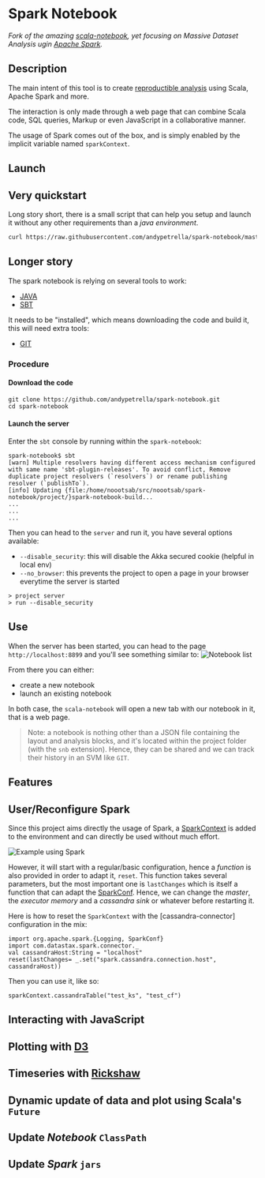 Spark Notebook
==============
*Fork of the amazing [scala-notebook](https://github.com/Bridgewater/scala-notebook), yet focusing on Massive Dataset Analysis ugin [Apache Spark](http://spark.apache.org).*

Description
-----------
The main intent of this tool is to create [reproductible analysis](http://simplystatistics.org/2014/06/06/the-real-reason-reproducible-research-is-important/) using Scala, Apache Spark and more.

The interaction is only made through a web page that can combine Scala code, SQL queries, Markup or even JavaScript in a collaborative manner.

The usage of Spark comes out of the box, and is simply enabled by the implicit variable named `sparkContext`.

Launch
------
## Very quickstart

Long story short, there is a small script that can help you setup and launch it without any other requirements than a _java environment_.


```bash
curl https://raw.githubusercontent.com/andypetrella/spark-notebook/master/run.sh | bash
```

## Longer story
The spark notebook is relying on several tools to work:
 * [JAVA](http://en.wikipedia.org/wiki/Java_(programming_language))
 * [SBT](www.scala-sbt.org)

It needs to be "installed", which means downloading the code and build it, this will need extra tools:
 * [GIT](http://git-scm.com/)

### Procedure
#### Download the code
```
git clone https://github.com/andypetrella/spark-notebook.git
cd spark-notebook
```
#### Launch the server
Enter the `sbt` console by running within the `spark-notebook`:
```
spark-notebook$ sbt
[warn] Multiple resolvers having different access mechanism configured with same name 'sbt-plugin-releases'. To avoid conflict, Remove duplicate project resolvers (`resolvers`) or rename publishing resolver (`publishTo`).
[info] Updating {file:/home/noootsab/src/noootsab/spark-notebook/project/}spark-notebook-build...
...
...
...
```

Then you can head to the `server` and run it, you have several options available:
 * `--disable_security`: this will disable the Akka secured cookie (helpful in local env)
 * `--no_browser`: this prevents the project to open a page in your browser everytime the server is started

```
> project server
> run --disable_security
```

Use
---
When the server has been started, you can head to the page `http://localhost:8899` and you'll see something similar to:
![Notebook list](https://raw.github.com/andypetrella/spark-notebook/spark/images/list.png)

From there you can either:
 * create a new notebook
 * launch an existing notebook
 
In both case, the `scala-notebook` will open a new tab with our notebook in it, that is a web page.

> Note: a notebook is nothing other than a JSON file containing the layout and analysis blocks, and it's located 
> within the project folder (with the `snb` extension).
> Hence, they can be shared and we can track their history in an SVM like `GIT`.

Features
--------
## User/Reconfigure Spark
Since this project aims directly the usage of Spark, a [SparkContext](https://github.com/apache/spark/blob/master/core%2Fsrc%2Fmain%2Fscala%2Forg%2Fapache%2Fspark%2FSparkContext.scala) is added to the environment and can directly be used without much effort.

![Example using Spark](https://raw.github.com/andypetrella/spark-notebook/spark/images/simplest-spark.png)


However, it will start with a regular/basic configuration, hence a *function* is also provided in order to adapt it, `reset`. This function takes several parameters, but the most important one is `lastChanges` which is itself a function that can adapt the [SparkConf](https://github.com/apache/spark/blob/master/core%2Fsrc%2Fmain%2Fscala%2Forg%2Fapache%2Fspark%2FSparkConf.scala). Hence, we can change the *master*, the *executor memory* and a *cassandra sink* or whatever before restarting it.

Here is how to reset the `SparkContext` with the [cassandra-connector] configuration in the mix:
```{scala}
import org.apache.spark.{Logging, SparkConf}
import com.datastax.spark.connector._
val cassandraHost:String = "localhost" 
reset(lastChanges= _.set("spark.cassandra.connection.host", cassandraHost))
```
Then you can use it, like so:
```{scala}
sparkContext.cassandraTable("test_ks", "test_cf")

```

## Interacting with JavaScript

## Plotting with [D3](http://d3js.org/)

## Timeseries with  [Rickshaw](http://code.shutterstock.com/rickshaw/)

## Dynamic update of data and plot using Scala's `Future`

## Update _Notebook_ `ClassPath`

## Update _Spark_ `jars`



